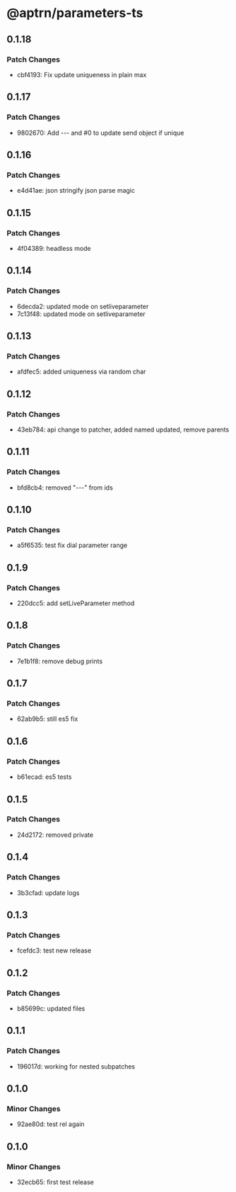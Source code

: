 # @aptrn/parameters-ts

## 0.1.18

### Patch Changes

- cbf4193: Fix update uniqueness in plain max

## 0.1.17

### Patch Changes

- 9802670: Add --- and #0 to update send object if unique

## 0.1.16

### Patch Changes

- e4d41ae: json stringify json parse magic

## 0.1.15

### Patch Changes

- 4f04389: headless mode

## 0.1.14

### Patch Changes

- 6decda2: updated mode on setliveparameter
- 7c13f48: updated mode on setliveparameter

## 0.1.13

### Patch Changes

- afdfec5: added uniqueness via random char

## 0.1.12

### Patch Changes

- 43eb784: api change to patcher, added named updated, remove parents

## 0.1.11

### Patch Changes

- bfd8cb4: removed "---" from ids

## 0.1.10

### Patch Changes

- a5f6535: test fix dial parameter range

## 0.1.9

### Patch Changes

- 220dcc5: add setLiveParameter method

## 0.1.8

### Patch Changes

- 7e1b1f8: remove debug prints

## 0.1.7

### Patch Changes

- 62ab9b5: still es5 fix

## 0.1.6

### Patch Changes

- b61ecad: es5 tests

## 0.1.5

### Patch Changes

- 24d2172: removed private

## 0.1.4

### Patch Changes

- 3b3cfad: update logs

## 0.1.3

### Patch Changes

- fcefdc3: test new release

## 0.1.2

### Patch Changes

- b85699c: updated files

## 0.1.1

### Patch Changes

- 196017d: working for nested subpatches

## 0.1.0

### Minor Changes

- 92ae80d: test rel again

## 0.1.0

### Minor Changes

- 32ecb65: first test release
